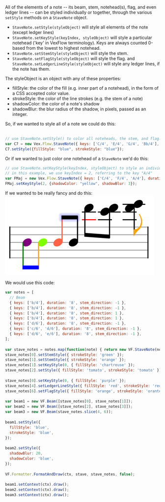 All of the elements of a note -- its beam, stem, notehead(s), flag, and even ledger lines -- can be styled individually or together, through the various `setStyle` methods on a `StaveNote` object.

* `StaveNote.setStyle(styleObject)` will style all elements of the note (except ledger lines)
* `StaveNote.setKeyStyle(keyIndex, styleObject)` will style a particular notehead ('key' in VexFlow terminology). Keys are always counted 0-based from the lowest to highest notehead.
* `StaveNote.setStemStyle(styleObject)` will style the stem.
* `StaveNote.setFlagStyle(styleObject)` will style the flag.
and `StaveNote.setLedgerLineStyle(styleObject)` will style any ledger lines, if the note has them.

The styleObject is an object with any of these properties:
- fillStyle: the color of the fill (e.g. inner part of a notehead), in the form of a CSS accepted color value.
- strokeStyle: the color of the line strokes (e.g. the stem of a note)
- shadowColor: the color of a note's shadow
- shadowBlur: the blur radius of the shadow, in pixels, passed as an integer.

So, if we wanted to style all of a note we could do this:
``` javascript

// use StaveNote.setStyle() to color all noteheads, the stem, and flag:
var C7 = new Vex.Flow.StaveNote({ keys: ['C/4', 'E/4', 'G/4', 'Bb/4'], duration: '8'});
C7.setStyle({fillStyle: "blue", strokeStyle: "blue"});
```

Or if we wanted to just color one notehead of a `StaveNote` we'd do this:
``` javascript
// use StaveNote.setKeyStyle(keyIndex, styleObject) to style an individual notehead.
// in this example, we use keyIndex = 2, referring to the key "A/4"
var FMaj = new Vex.Flow.StaveNote({ keys: ['C/4', 'F/4', 'A/4'], duration: '8'});
FMaj.setKeyStyle(2, {shadowColor: "yellow", shadowBlur: 3});
```

If we wanted to be really fancy and do this:
![Fancy StaveNote Styling Example](images/stavenote-styling-complex.png)

We would use this code:
``` javascript
var notes = [
  // Beam
  { keys: ['b/4'], duration: '8', stem_direction: -1 },
  { keys: ['b/4'], duration: '8', stem_direction: -1 },
  { keys: ['b/4'], duration: '8', stem_direction: 1 },
  { keys: ['b/4'], duration: '8', stem_direction: 1 },
  { keys: ['d/6'], duration: '8', stem_direction: -1 },
  { keys: ['c/6', 'd/6'], duration: '8', stem_direction: -1 },
  { keys: ['d/6', 'e/6'], duration: '8', stem_direction: -1 },
];

var stave_notes = notes.map(function(note) { return new VF.StaveNote(note); });
stave_notes[0].setStemStyle({ strokeStyle: 'green' });
stave_notes[1].setStemStyle({ strokeStyle: 'orange' });
stave_notes[1].setKeyStyle(0, { fillStyle: 'chartreuse' });
stave_notes[2].setStyle({ fillStyle: 'tomato', strokeStyle: 'tomato' });

stave_notes[0].setKeyStyle(0, { fillStyle: 'purple' });
stave_notes[4].setLedgerLineStyle({ fillStyle: 'red', strokeStyle: 'red' });
stave_notes[6].setFlagStyle({ fillStyle: 'orange', strokeStyle: 'orante' });

var beam1 = new VF.Beam([stave_notes[0], stave_notes[1]]);
var beam2 = new VF.Beam([stave_notes[2], stave_notes[3]]);
var beam3 = new VF.Beam(stave_notes.slice(4, 6));

beam1.setStyle({
  fillStyle: 'blue',
  strokeStyle: 'blue',
});

beam2.setStyle({
  shadowBlur: 20,
  shadowColor: 'blue',
});

VF.Formatter.FormatAndDraw(ctx, stave, stave_notes, false);

beam1.setContext(ctx).draw();
beam2.setContext(ctx).draw();
beam3.setContext(ctx).draw();
```